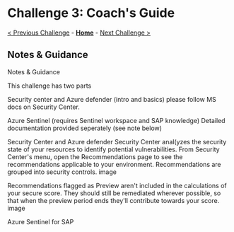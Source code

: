 # Challenge 3: Coach's Guide

[< Previous Challenge](./02-Azure-Monitor.md) - **[Home](README.md)** - [Next Challenge >](./04-Business-Continuity-and-DR.md)

## Notes & Guidance

Notes & Guidance

This challenge has two parts

Security center and Azure defender (intro and basics) please follow MS docs on Security Center.

Azure Sentinel (requires Sentinel workspace and SAP knowledge) Detailed documentation provided seperately (see note below)

Security Center and Azure defender Security Center anal(yzes the security state of your resources to identify potential vulnerabilities. From Security Center's menu, open the Recommendations page to see the recommendations applicable to your environment. Recommendations are grouped into security controls.
image

Recommendations flagged as Preview aren't included in the calculations of your secure score. They should still be remediated wherever possible, so that when the preview period ends they'll contribute towards your score. image

Azure Sentinel for SAP

